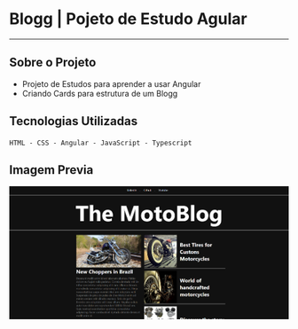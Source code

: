 # Blogg | Pojeto de Estudo Agular 

---
## Sobre o Projeto
- Projeto de Estudos para aprender a usar Angular 
- Criando Cards para estrutura de um Blogg
 ## Tecnologias Utilizadas
````
HTML - CSS - Angular - JavaScript - Typescript 

````
Imagem Previa  
---
<img src="/src/assets/imgs/Captura de tela 2024-01-20 211346.png">
